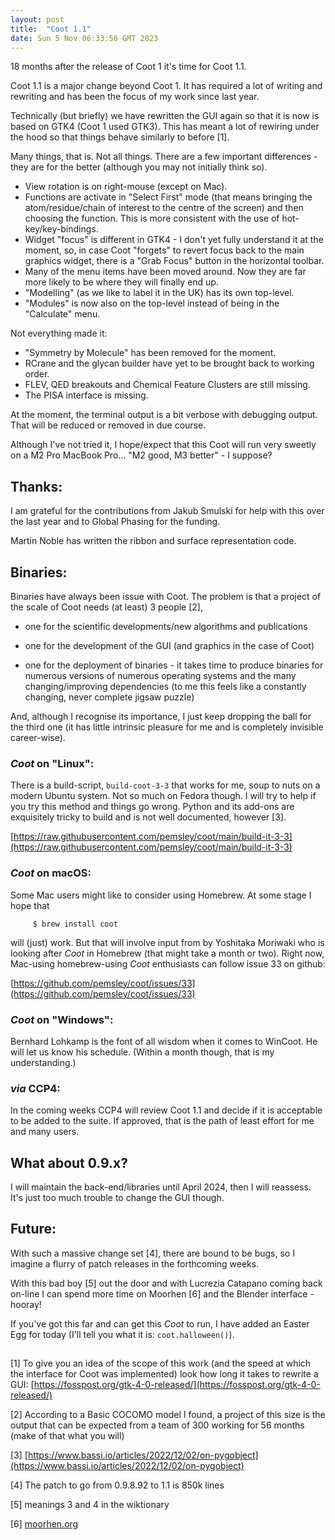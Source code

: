 ```yaml
---
layout: post
title:  "Coot 1.1"
date: Sun 5 Nov 06:33:56 GMT 2023
---
```


18 months after the release of Coot 1 it's time for Coot 1.1.

Coot 1.1 is a major change beyond Coot 1. It has required a lot of
writing and rewriting and has been the focus of my work since last year.

Technically (but briefly) we have rewritten the GUI again so that it is
now is based on GTK4 (Coot 1 used GTK3). This has meant a lot of rewiring
under the hood so that things behave similarly to before [1].

Many things, that is. Not all things. There are a few important
differences - they are for the better (although you may not initially
think so).

   - View rotation is on right-mouse (except on Mac).
   - Functions are activate in "Select First" mode (that means bringing
     the atom/residue/chain of interest to the centre of the screen)
     and then choosing the function. This is more consistent with the
     use of hot-key/key-bindings.
   - Widget "focus" is different in GTK4 - I don't yet fully understand it
     at the moment, so, in case Coot "forgets" to revert focus back to the
     main graphics widget, there is a "Grab Focus" button in the horizontal
     toolbar.
   - Many of the menu items have been moved around. Now they are far more
     likely to be where they will finally end up.
   - "Modelling" (as we like to label it in the UK) has its own top-level.
   - "Modules" is now also on the top-level instead of being in the
     "Calculate" menu.

Not everything made it:

   - "Symmetry by Molecule" has been removed for the moment.
   - RCrane and the glycan builder have yet to be brought back to working
     order.
   - FLEV, QED breakouts and Chemical Feature Clusters are still missing.
   - The PISA interface is missing.


At the moment, the terminal output is a bit verbose with debugging output.
That will be reduced or removed in due course.

Although I've not tried it, I hope/expect that this Coot will run very
sweetly on a M2 Pro MacBook Pro... "M2 good, M3 better" - I suppose?

## Thanks:

I am grateful for the contributions from Jakub Smulski for help with
this over the last year and to Global Phasing for the funding.

Martin Noble has written the ribbon and surface representation code.

## Binaries:

  Binaries have always been issue with Coot. The problem is that a
  project of the scale of Coot needs (at least) 3 people [2],

   - one for the scientific developments/new algorithms and publications

   - one for the development of the GUI (and graphics in the case of Coot)
   - one for the deployment of binaries - it takes time to produce binaries
       for numerous versions of numerous operating systems and the many
       changing/improving dependencies (to me this feels like a constantly
       changing, never complete jigsaw puzzle)

  And, although I recognise its importance, I just keep dropping the ball
  for the third one (it has little intrinsic pleasure for me and is
  completely invisible career-wise).

### _Coot_ on "Linux":

  There is a build-script, `build-coot-3-3` that works for me, soup to
  nuts on a modern Ubuntu system. Not so much on Fedora though. I will
  try to help if you try this method and things go wrong. Python and
  its add-ons are exquisitely tricky to build and is not well documented,
  however [3].

  [https://raw.githubusercontent.com/pemsley/coot/main/build-it-3-3](https://raw.githubusercontent.com/pemsley/coot/main/build-it-3-3)

### _Coot_ on macOS:

  Some Mac users might like to consider using Homebrew. At some stage
  I hope that

         $ brew install coot

  will (just) work. But that will involve input from by Yoshitaka
  Moriwaki who is looking after _Coot_ in Homebrew (that might take a
  month or two).  Right now, Mac-using homebrew-using _Coot_
  enthusiasts can follow issue 33 on github:

  [https://github.com/pemsley/coot/issues/33](https://github.com/pemsley/coot/issues/33)

### _Coot_ on "Windows":

  Bernhard Lohkamp is the font of all wisdom when it comes to
  WinCoot. He will let us know his schedule. (Within a month though,
  that is my understanding.)

### _via_ CCP4:

  In the coming weeks CCP4 will review Coot 1.1 and decide if it is
  acceptable to be added to the suite. If approved, that is the path
  of least effort for me and many users.

## What about 0.9.x?

   I will maintain the back-end/libraries until April 2024, then I will
   reassess. It's just too much trouble to change the GUI though.

## Future:

   With such a massive change set [4], there are bound to be bugs, so I imagine
   a flurry of patch releases in the forthcoming weeks.

   With this bad boy [5] out the door and with Lucrezia Catapano coming
   back on-line I can spend more time on Moorhen [6] and the Blender
   interface - hooray!

   If you've got this far and can get this _Coot_ to run, I have added an Easter
   Egg for today (I'll tell you what it is: `coot.halloween()`).

##

[1] To give you an idea of the scope of this work (and the speed at which the
    interface for Coot was implemented) look how long it takes to rewrite a
    GUI:
    [https://fosspost.org/gtk-4-0-released/](https://fosspost.org/gtk-4-0-released/)

[2] According to a Basic COCOMO model I found, a project of this size is the
    output that can be expected from a team of 300 working for 56 months (make
    of that what you will)

[3] [https://www.bassi.io/articles/2022/12/02/on-pygobject](https://www.bassi.io/articles/2022/12/02/on-pygobject)

[4] The patch to go from 0.9.8.92 to 1.1 is 850k lines

[5] meanings 3 and 4 in the wiktionary

[6] [moorhen.org](moorhen.org)
